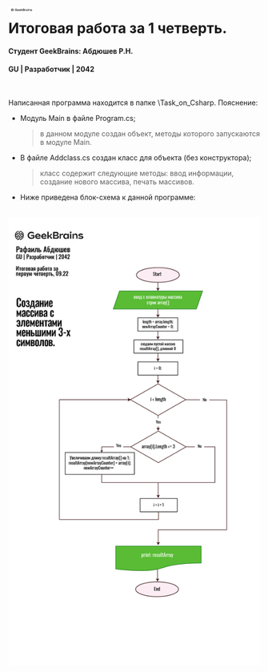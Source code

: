 <img src="GB.png" width="10%" height="10%"
     alt="Flow chart"
     style="float: left; margin-right: 10px; display: inline;"/>

# Итоговая работа за 1 четверть.
#### Студент GeekBrains: Абдюшев Р.Н.
#### GU | Разработчик | 2042
<br>

Написанная программа находится в папке \Task_on_Csharp.
Пояснение:
* Модуль Main в файле Program.cs;
    > в данном модуле создан объект, методы которого
    > запускаются в модуле Main.

* В файле Addclass.cs создан класс для объекта (без конструктора);
    > класс содержит следующие методы:
    > ввод информации, создание нового массива, печать массивов.

* Ниже приведена блок-схема к данной программе:
<br>
<img src="FlowChart_tw1Q.jpg"
     alt="Flow chart"
     style="float: left; margin-right: 10px;" />




